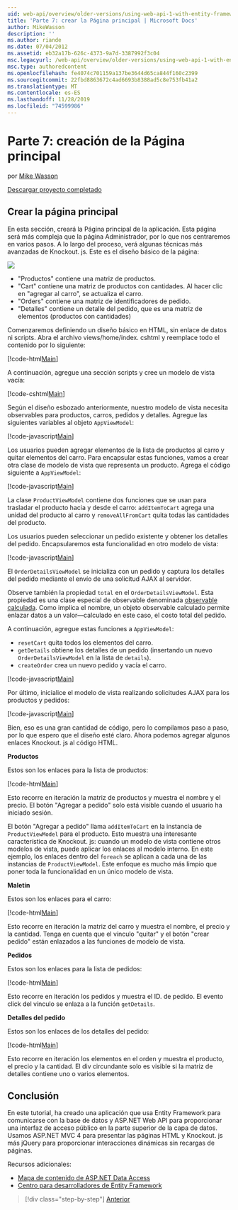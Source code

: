 ```yaml
---
uid: web-api/overview/older-versions/using-web-api-1-with-entity-framework-5/using-web-api-with-entity-framework-part-7
title: 'Parte 7: crear la Página principal | Microsoft Docs'
author: MikeWasson
description: ''
ms.author: riande
ms.date: 07/04/2012
ms.assetid: eb32a17b-626c-4373-9a7d-3387992f3c04
msc.legacyurl: /web-api/overview/older-versions/using-web-api-1-with-entity-framework-5/using-web-api-with-entity-framework-part-7
msc.type: authoredcontent
ms.openlocfilehash: fe4074c701159a137be3644d65ca844f160c2399
ms.sourcegitcommit: 22fbd8863672c4ad6693b8388ad5c8e753fb41a2
ms.translationtype: MT
ms.contentlocale: es-ES
ms.lasthandoff: 11/28/2019
ms.locfileid: "74599986"
---
```

# <a name="part-7-creating-the-main-page"></a>Parte 7: creación de la Página principal

por [Mike Wasson](https://github.com/MikeWasson)

[Descargar proyecto completado](https://code.msdn.microsoft.com/ASP-NET-Web-API-with-afa30545)

## <a name="creating-the-main-page"></a>Crear la página principal

En esta sección, creará la Página principal de la aplicación. Esta página será más compleja que la página Administrador, por lo que nos centraremos en varios pasos. A lo largo del proceso, verá algunas técnicas más avanzadas de Knockout. js. Este es el diseño básico de la página:

![](using-web-api-with-entity-framework-part-7/_static/image1.png)

- "Productos" contiene una matriz de productos.
- "Cart" contiene una matriz de productos con cantidades. Al hacer clic en "agregar al carro", se actualiza el carro.
- "Orders" contiene una matriz de identificadores de pedido.
- "Detalles" contiene un detalle del pedido, que es una matriz de elementos (productos con cantidades)

Comenzaremos definiendo un diseño básico en HTML, sin enlace de datos ni scripts. Abra el archivo views/home/index. cshtml y reemplace todo el contenido por lo siguiente:

[!code-html[Main](using-web-api-with-entity-framework-part-7/samples/sample1.html)]

A continuación, agregue una sección scripts y cree un modelo de vista vacía:

[!code-cshtml[Main](using-web-api-with-entity-framework-part-7/samples/sample2.cshtml)]

Según el diseño esbozado anteriormente, nuestro modelo de vista necesita observables para productos, carros, pedidos y detalles. Agregue las siguientes variables al objeto `AppViewModel`:

[!code-javascript[Main](using-web-api-with-entity-framework-part-7/samples/sample3.js)]

Los usuarios pueden agregar elementos de la lista de productos al carro y quitar elementos del carro. Para encapsular estas funciones, vamos a crear otra clase de modelo de vista que representa un producto. Agrega el código siguiente a `AppViewModel`:

[!code-javascript[Main](using-web-api-with-entity-framework-part-7/samples/sample4.js?highlight=4)]

La clase `ProductViewModel` contiene dos funciones que se usan para trasladar el producto hacia y desde el carro: `addItemToCart` agrega una unidad del producto al carro y `removeAllFromCart` quita todas las cantidades del producto.

Los usuarios pueden seleccionar un pedido existente y obtener los detalles del pedido. Encapsularemos esta funcionalidad en otro modelo de vista:

[!code-javascript[Main](using-web-api-with-entity-framework-part-7/samples/sample5.js?highlight=4)]

El `OrderDetailsViewModel` se inicializa con un pedido y captura los detalles del pedido mediante el envío de una solicitud AJAX al servidor.

Observe también la propiedad `total` en el `OrderDetailsViewModel`. Esta propiedad es una clase especial de observable denominada [observable calculada](http://knockoutjs.com/documentation/computedObservables.html). Como implica el nombre, un objeto observable calculado permite enlazar datos a un valor&#8212;calculado en este caso, el costo total del pedido.

A continuación, agregue estas funciones a `AppViewModel`:

- `resetCart` quita todos los elementos del carro.
- `getDetails` obtiene los detalles de un pedido (insertando un nuevo `OrderDetailsViewModel` en la lista de `details`).
- `createOrder` crea un nuevo pedido y vacía el carro.

[!code-javascript[Main](using-web-api-with-entity-framework-part-7/samples/sample6.js?highlight=4)]

Por último, inicialice el modelo de vista realizando solicitudes AJAX para los productos y pedidos:

[!code-javascript[Main](using-web-api-with-entity-framework-part-7/samples/sample7.js)]

Bien, eso es una gran cantidad de código, pero lo compilamos paso a paso, por lo que espero que el diseño esté claro. Ahora podemos agregar algunos enlaces Knockout. js al código HTML.

**Productos**

Estos son los enlaces para la lista de productos:

[!code-html[Main](using-web-api-with-entity-framework-part-7/samples/sample8.html)]

Esto recorre en iteración la matriz de productos y muestra el nombre y el precio. El botón "Agregar a pedido" solo está visible cuando el usuario ha iniciado sesión.

El botón "Agregar a pedido" llama `addItemToCart` en la instancia de `ProductViewModel` para el producto. Esto muestra una interesante característica de Knockout. js: cuando un modelo de vista contiene otros modelos de vista, puede aplicar los enlaces al modelo interno. En este ejemplo, los enlaces dentro del `foreach` se aplican a cada una de las instancias de `ProductViewModel`. Este enfoque es mucho más limpio que poner toda la funcionalidad en un único modelo de vista.

**Maletín**

Estos son los enlaces para el carro:

[!code-html[Main](using-web-api-with-entity-framework-part-7/samples/sample9.html)]

Esto recorre en iteración la matriz del carro y muestra el nombre, el precio y la cantidad. Tenga en cuenta que el vínculo "quitar" y el botón "crear pedido" están enlazados a las funciones de modelo de vista.

**Pedidos**

Estos son los enlaces para la lista de pedidos:

[!code-html[Main](using-web-api-with-entity-framework-part-7/samples/sample10.html)]

Esto recorre en iteración los pedidos y muestra el ID. de pedido. El evento click del vínculo se enlaza a la función `getDetails`.

**Detalles del pedido**

Estos son los enlaces de los detalles del pedido:

[!code-html[Main](using-web-api-with-entity-framework-part-7/samples/sample11.html)]

Esto recorre en iteración los elementos en el orden y muestra el producto, el precio y la cantidad. El div circundante solo es visible si la matriz de detalles contiene uno o varios elementos.

## <a name="conclusion"></a>Conclusión

En este tutorial, ha creado una aplicación que usa Entity Framework para comunicarse con la base de datos y ASP.NET Web API para proporcionar una interfaz de acceso público en la parte superior de la capa de datos. Usamos ASP.NET MVC 4 para presentar las páginas HTML y Knockout. js más jQuery para proporcionar interacciones dinámicas sin recargas de páginas.

Recursos adicionales:

- [Mapa de contenido de ASP.NET Data Access](https://msdn.microsoft.com/library/6759sth4.aspx)
- [Centro para desarrolladores de Entity Framework](https://msdn.microsoft.com/data/ef)

> [!div class="step-by-step"]
> [Anterior](using-web-api-with-entity-framework-part-6.md)
